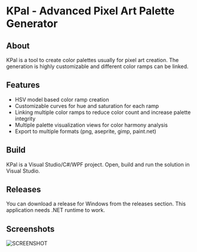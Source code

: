 # KPal - Advanced Pixel Art Palette Generator
## About
KPal is a tool to create color palettes usually for pixel art creation. The generation is highly customizable and different color ramps can be linked.
## Features
* HSV model based color ramp creation
* Customizable curves for hue and saturation for each ramp
* Linking multiple color ramps to reduce color count and increase palette integrity
* Multiple palette visualization views for color harmony analysis
* Export to multiple formats (png, aseprite, gimp, paint.net)
## Build
KPal is a Visual Studio/C#/WPF project. Open, build and run the solution in Visual Studio.
## Releases
You can download a release for Windows from the releases section. This application needs .NET runtime to work.
## Screenshots
![SCREENSHOT](/url "/screenshots/screenshot.jpg?raw=true")